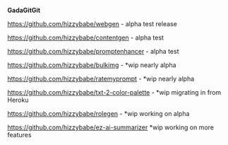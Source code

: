 **GadaGitGit**

https://github.com/hizzybabe/webgen - alpha test release

https://github.com/hizzybabe/contentgen - alpha test

https://github.com/hizzybabe/promptenhancer - alpha test


https://github.com/hizzybabe/bulkimg - *wip nearly alpha

https://github.com/hizzybabe/ratemyprompt - *wip nearly alpha

https://github.com/hizzybabe/txt-2-color-palette - *wip migrating in from Heroku

https://github.com/hizzybabe/rolegen - *wip working on alpha

https://github.com/hizzybabe/ez-ai-summarizer *wip working on more features